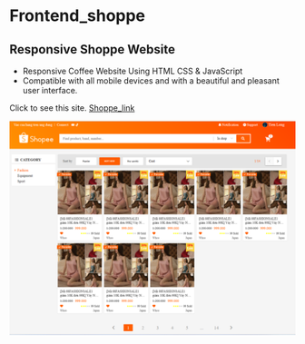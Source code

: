 # Frontend_shoppe
## Responsive Shoppe Website

- Responsive Coffee Website Using HTML CSS & JavaScript
- Compatible with all mobile devices and with a beautiful and pleasant user interface.

Click to see this site. [Shoppe_link](https://nguyentienlong1106.github.io/Frontend_shoppe/)

![preview img](/preview.png)
